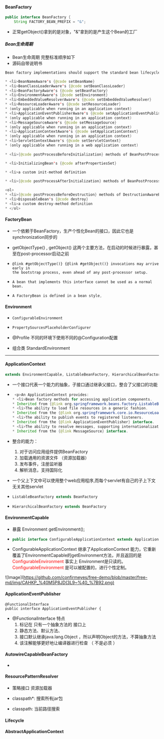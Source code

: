 

#### BeanFactory

```java
public interface BeanFactory {
    String FACTORY_BEAN_PREFIX = "&";
```

- 正常getObject()拿到的是对象，"&"拿到的是产生这个Bean的工厂

##### Bean生命周期

- Bean生命周期 完整标准顺序如下
- 源码自带说明书

```java
Bean factory implementations should support the standard bean lifecycle interfaces as far as possible. The full set of initialization methods and their standard order is:
```

```java
* <li>BeanNameAware's {@code setBeanName}
* <li>BeanClassLoaderAware's {@code setBeanClassLoader}
* <li>BeanFactoryAware's {@code setBeanFactory}
* <li>EnvironmentAware's {@code setEnvironment}
* <li>EmbeddedValueResolverAware's {@code setEmbeddedValueResolver}
* <li>ResourceLoaderAware's {@code setResourceLoader}
* (only applicable when running in an application context)
* <li>ApplicationEventPublisherAware's {@code setApplicationEventPublisher}
* (only applicable when running in an application context)
* <li>MessageSourceAware's {@code setMessageSource}
* (only applicable when running in an application context)
* <li>ApplicationContextAware's {@code setApplicationContext}
* (only applicable when running in an application context)
* <li>ServletContextAware's {@code setServletContext}
* (only applicable when running in a web application context)
    
* <li>{@code postProcessBeforeInitialization} methods of BeanPostProcessors

* <li>InitializingBean's {@code afterPropertiesSet}
    
* <li>a custom init-method definition

* <li>{@code postProcessAfterInitialization} methods of BeanPostProcessors
```

```java
<ol>
* <li>{@code postProcessBeforeDestruction} methods of DestructionAwareBeanPostProcessors
* <li>DisposableBean's {@code destroy}
* <li>a custom destroy-method definition
* </ol>
```



#### FactoryBean

- 一个依赖于BeanFactory，生产个性化Bean的接口，因此它也是synchronization同步的

- getObjectType() , getObject() 这两个主要方法，在启动的时候进行暴露，甚至在post-processor启动之前

- ```
  @link #getObjectType()} {@link #getObject()} invocations may arrive early in
  the bootstrap process, even ahead of any post-processor setup.
  ```

- ```
  A bean that implements this interface cannot be used as a normal bean.
  ```

- ```java
  A FactoryBean is defined in a bean style,
  ```



#### Environment

- ```
  ConfigurableEnvironment
  ```

- ```java
  PropertySourcesPlaceholderConfigurer
  ```

- @Profile 不同的环境下使用不同的@Configuration配置

- 组合类 StandardEnvironment



---



#### ApplicationContext

```java
extends EnvironmentCapable, ListableBeanFactory, HierarchicalBeanFactory, MessageSource, ApplicationEventPublisher, ResourcePatternResolver
```

- 一个接口代表一个能力的抽象，子接口通过继承父接口，整合了父接口的功能

- ```java
   <p>An ApplicationContext provides:
  * <li>Bean factory methods for accessing application components.
  * Inherited from {@link org.springframework.beans.factory.ListableBeanFactory}.
  * <li>The ability to load file resources in a generic fashion.
  * Inherited from the {@link org.springframework.core.io.ResourceLoader} interface.
  * <li>The ability to publish events to registered listeners.
  * Inherited from the {@link ApplicationEventPublisher} interface.
  * <li>The ability to resolve messages, supporting internationalization.
  * Inherited from the {@link MessageSource} interface.
  ```
  
- 整合的能力：

   1. 对于访问应用组件提供BeanFactory
   2. 加载通用的资源文件 （资源加载器）
   3. 发布事件，注册监听器
   4. 解析消息，支持国际化

- 一个父上下文中可以使用整个web应用程序,而每个servlet有自己的子上下文无关其他servlet

- ```java
  ListableBeanFactory extends BeanFactory
  ```

- ```java
  HierarchicalBeanFactory extends BeanFactory
  ```

#### EnvironmentCapable

- 暴露      Environment   getEnvironment();

- ```java
  public interface ConfigurableApplicationContext extends ApplicationContext, Lifecycle, Closeable 
  ```

- ConfigurableApplicationContext 继承了ApplicationContext 能力，它重新覆盖了EnvironmentCapable的getEnvironment方法，并且返回的是 <font color="red">ConfigurableEnvironment</font> 事实上 Environment是只读的。<font color="red">ConfigurableEnvironment</font> 是可以被配置的，进行个性定制。

![Image](https://github.com/confirmeyes/free-demo/blob/master/free-md/img/CAHKP_%40M5P8JD(3L9~%40_%7B92.png)

#### ApplicationEventPublisher

```
@FunctionalInterface
public interface ApplicationEventPublisher {
```

- @FunctionalInterface 特点
  1. 标记在  只有一个抽象方法的 接口上
  2. 静态方法、默认方法、
  3. 接口默认继承java.lang.Object ，所以声明Object的方法，不算抽象方法
  4. 该注解能够更好地让编译器进行检查 （ 不是必须 ）

#### AutowireCapableBeanFactory

- 



#### ResourcePatternResolver

- 策略接口 资源加载器

- classpath*: 搜索所有jar包

- classpath:  当前路径搜索
  





#### Lifecycle





#### AbstractApplicationContext







